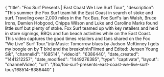 {
    "title": "Fox Surf Presents | East Coast We Live Surf Tour",
    "description": "This summer the Fox Surf team hit the East Coast in search of stoke and surf. Traveling over 2,000 miles in the Fox Bus, Fox Surf's Ian Walsh, Bruce Irons, Damien Hobgood, Chippa Wilson and Luke and Caroline Marks found little surf but plenty of stoke. Fox Surf teamed up with key retailers and held in store signings, BBQs and fun beach activities while on the East Coast. This video captures the good times retailers and fans shared on the Fox \"We Live\" Surf Tour.\"\n\nMusic: Tomorrow blues by Judson McKinney I gets my boogie on by T bird and the breaks\n\nFilmed and Edited: Jensen Young Sik",
    "channelid": "168514",
    "videoid": "6386440",
    "date_created": "1441212257",
    "date_modified": "1449276385",
    "type": "captivate",
    "layout": "channelVideo",
    "url": "\/fox\/fox-surf-presents-east-coast-we-live-surf-tour\/168514-6386440"
}